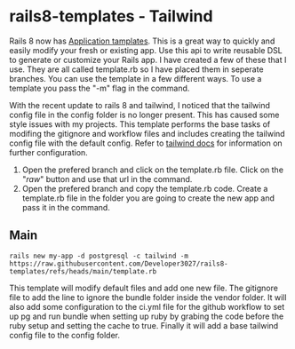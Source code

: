 # rails8-templates - Tailwind
Rails 8 now has [Application tamplates](https://guides.rubyonrails.org/rails_application_templates.html). This is a great way to quickly and easily modify your fresh or existing app. Use this api to write reusable DSL to generate or customize your Rails app. I have created a few of these that I use. They are all called template.rb so I have placed them in seperate branches. You can use the template in a few different ways. To use a template you pass the "-m" flag in the command.

With the recent update to rails 8 and tailwind, I noticed that the tailwind config file in the config folder is no longer present. This has caused some style issues with my projects. This template performs the base tasks of modifing the gitignore and workflow files and includes creating the tailwind config file with the default config. Refer to [tailwind docs](https://tailwindcss.com/docs/theme) for information on further configuration.

1. Open the prefered branch and click on the template.rb file. Click on the "*raw*" button and use that url in the command.
2. Open the prefered branch and copy the template.rb code. Create a template.rb file in the folder you are going to create the new app and pass it in the command.

## Main

```rails new my-app -d postgresql -c tailwind -m https://raw.githubusercontent.com/Developer3027/rails8-templates/refs/heads/main/template.rb```

This template will modify default files and add one new file. The gitignore file to add the line to ignore the bundle folder inside the vendor folder. It will also add some configuration to the ci.yml file for the github workflow to set up pg and run bundle when setting up ruby by grabing the code before the ruby setup and setting the cache to true. Finally it will add a base tailwind config file to the config folder.

